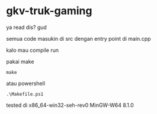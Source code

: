 # gkv-truk-gaming
ya read dis? gud

semua code masukin di src dengan entry point di main.cpp

kalo mau compile run

pakai make
```
make
```

atau powershell

```
.\Makefile.ps1
```

tested di x86_64-win32-seh-rev0 MinGW-W64 8.1.0



